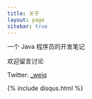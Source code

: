 ```yaml
---
title: 关于
layout: page
sitebar: true
---
```


一个 Java 程序员的开发笔记

欢迎留言讨论

Twitter: [_weiq](https://twitter.com/_weiq)

{% include disqus.html %}
